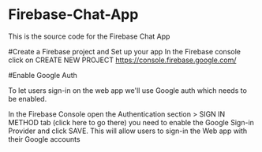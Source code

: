 # Firebase-Chat-App
This is the source code for the Firebase Chat App

#Create a Firebase project and Set up your app
  In the Firebase console click on CREATE NEW PROJECT
  https://console.firebase.google.com/
  
 #Enable Google Auth

To let users sign-in on the web app we'll use Google auth which needs to be enabled.

In the Firebase Console open the Authentication section > SIGN IN METHOD tab (click here to go there) you need to enable the Google Sign-in Provider and click SAVE. This will allow users to sign-in the Web app with their Google accounts
